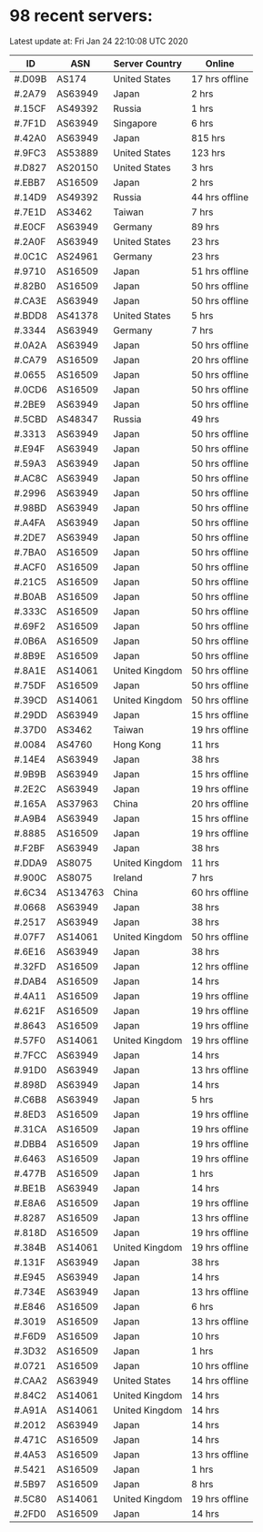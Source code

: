 # 98 recent servers:

Latest update at: Fri Jan 24 22:10:08 UTC 2020

| ID | ASN | Server Country | Online |
| -- | --- | -------------- | ------ |
| #.D09B | AS174 | United States | 17 hrs offline |
| #.2A79 | AS63949 | Japan | 2 hrs |
| #.15CF | AS49392 | Russia | 1 hrs |
| #.7F1D | AS63949 | Singapore | 6 hrs |
| #.42A0 | AS63949 | Japan | 815 hrs |
| #.9FC3 | AS53889 | United States | 123 hrs |
| #.D827 | AS20150 | United States | 3 hrs |
| #.EBB7 | AS16509 | Japan | 2 hrs |
| #.14D9 | AS49392 | Russia | 44 hrs offline |
| #.7E1D | AS3462 | Taiwan | 7 hrs |
| #.E0CF | AS63949 | Germany | 89 hrs |
| #.2A0F | AS63949 | United States | 23 hrs |
| #.0C1C | AS24961 | Germany | 23 hrs |
| #.9710 | AS16509 | Japan | 51 hrs offline |
| #.82B0 | AS16509 | Japan | 50 hrs offline |
| #.CA3E | AS63949 | Japan | 50 hrs offline |
| #.BDD8 | AS41378 | United States | 5 hrs |
| #.3344 | AS63949 | Germany | 7 hrs |
| #.0A2A | AS63949 | Japan | 50 hrs offline |
| #.CA79 | AS16509 | Japan | 20 hrs offline |
| #.0655 | AS16509 | Japan | 50 hrs offline |
| #.0CD6 | AS16509 | Japan | 50 hrs offline |
| #.2BE9 | AS63949 | Japan | 50 hrs offline |
| #.5CBD | AS48347 | Russia | 49 hrs |
| #.3313 | AS63949 | Japan | 50 hrs offline |
| #.E94F | AS63949 | Japan | 50 hrs offline |
| #.59A3 | AS63949 | Japan | 50 hrs offline |
| #.AC8C | AS63949 | Japan | 50 hrs offline |
| #.2996 | AS63949 | Japan | 50 hrs offline |
| #.98BD | AS63949 | Japan | 50 hrs offline |
| #.A4FA | AS63949 | Japan | 50 hrs offline |
| #.2DE7 | AS63949 | Japan | 50 hrs offline |
| #.7BA0 | AS16509 | Japan | 50 hrs offline |
| #.ACF0 | AS16509 | Japan | 50 hrs offline |
| #.21C5 | AS16509 | Japan | 50 hrs offline |
| #.B0AB | AS16509 | Japan | 50 hrs offline |
| #.333C | AS16509 | Japan | 50 hrs offline |
| #.69F2 | AS16509 | Japan | 50 hrs offline |
| #.0B6A | AS16509 | Japan | 50 hrs offline |
| #.8B9E | AS16509 | Japan | 50 hrs offline |
| #.8A1E | AS14061 | United Kingdom | 50 hrs offline |
| #.75DF | AS16509 | Japan | 50 hrs offline |
| #.39CD | AS14061 | United Kingdom | 50 hrs offline |
| #.29DD | AS63949 | Japan | 15 hrs offline |
| #.37D0 | AS3462 | Taiwan | 19 hrs offline |
| #.0084 | AS4760 | Hong Kong | 11 hrs |
| #.14E4 | AS63949 | Japan | 38 hrs |
| #.9B9B | AS63949 | Japan | 15 hrs offline |
| #.2E2C | AS63949 | Japan | 19 hrs offline |
| #.165A | AS37963 | China | 20 hrs offline |
| #.A9B4 | AS63949 | Japan | 15 hrs offline |
| #.8885 | AS16509 | Japan | 19 hrs offline |
| #.F2BF | AS63949 | Japan | 38 hrs |
| #.DDA9 | AS8075 | United Kingdom | 11 hrs |
| #.900C | AS8075 | Ireland | 7 hrs |
| #.6C34 | AS134763 | China | 60 hrs offline |
| #.0668 | AS63949 | Japan | 38 hrs |
| #.2517 | AS63949 | Japan | 38 hrs |
| #.07F7 | AS14061 | United Kingdom | 50 hrs offline |
| #.6E16 | AS63949 | Japan | 38 hrs |
| #.32FD | AS16509 | Japan | 12 hrs offline |
| #.DAB4 | AS16509 | Japan | 14 hrs |
| #.4A11 | AS16509 | Japan | 19 hrs offline |
| #.621F | AS16509 | Japan | 19 hrs offline |
| #.8643 | AS16509 | Japan | 19 hrs offline |
| #.57F0 | AS14061 | United Kingdom | 19 hrs offline |
| #.7FCC | AS63949 | Japan | 14 hrs |
| #.91D0 | AS63949 | Japan | 13 hrs offline |
| #.898D | AS63949 | Japan | 14 hrs |
| #.C6B8 | AS63949 | Japan | 5 hrs |
| #.8ED3 | AS16509 | Japan | 19 hrs offline |
| #.31CA | AS16509 | Japan | 19 hrs offline |
| #.DBB4 | AS16509 | Japan | 19 hrs offline |
| #.6463 | AS16509 | Japan | 19 hrs offline |
| #.477B | AS16509 | Japan | 1 hrs |
| #.BE1B | AS63949 | Japan | 14 hrs |
| #.E8A6 | AS16509 | Japan | 19 hrs offline |
| #.8287 | AS16509 | Japan | 13 hrs offline |
| #.818D | AS16509 | Japan | 19 hrs offline |
| #.384B | AS14061 | United Kingdom | 19 hrs offline |
| #.131F | AS63949 | Japan | 38 hrs |
| #.E945 | AS63949 | Japan | 14 hrs |
| #.734E | AS63949 | Japan | 13 hrs offline |
| #.E846 | AS16509 | Japan | 6 hrs |
| #.3019 | AS16509 | Japan | 13 hrs offline |
| #.F6D9 | AS16509 | Japan | 10 hrs |
| #.3D32 | AS16509 | Japan | 1 hrs |
| #.0721 | AS16509 | Japan | 10 hrs offline |
| #.CAA2 | AS63949 | United States | 14 hrs offline |
| #.84C2 | AS14061 | United Kingdom | 14 hrs |
| #.A91A | AS14061 | United Kingdom | 14 hrs |
| #.2012 | AS63949 | Japan | 14 hrs |
| #.471C | AS16509 | Japan | 14 hrs |
| #.4A53 | AS16509 | Japan | 13 hrs offline |
| #.5421 | AS16509 | Japan | 1 hrs |
| #.5B97 | AS16509 | Japan | 8 hrs |
| #.5C80 | AS14061 | United Kingdom | 19 hrs offline |
| #.2FD0 | AS16509 | Japan | 14 hrs |

